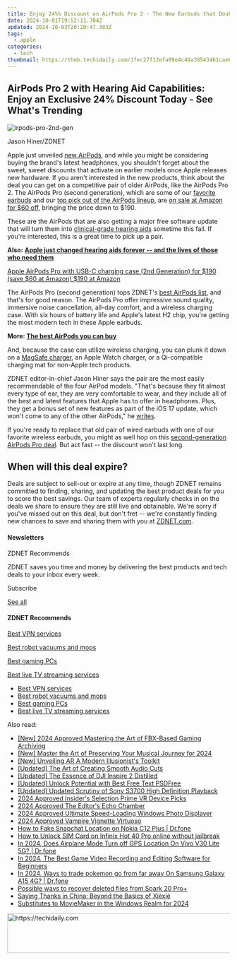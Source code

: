 ```yaml
---
title: Enjoy 24%% Discount on AirPods Pro 2 - The New Earbuds that Double as Hearing Devices, Today Only! Exclusive Offer From ZDNET
date: 2024-10-01T19:52:11.704Z
updated: 2024-10-03T20:20:47.383Z
tags:
  - apple
categories:
  - tech
thumbnail: https://thmb.techidaily.com/1fec27f12efa09e4c48a38543461cae6de40c3455f6fddf973f89dc7d1b93e29.jpg
---
```


## AirPods Pro 2 with Hearing Aid Capabilities: Enjoy an Exclusive 24% Discount Today - See What's Trending

![irpods-pro-2nd-gen](https://www.zdnet.com/a/img/resize/be06fe5d29bcef25b75d1d6a7b8023caea1e1d39/2023/09/10/f87eda0e-6717-4b19-8829-170e2c098428/airpods-pro-2.jpg?auto=webp&width=1280)

Jason Hiner/ZDNET

Apple just unveiled [new AirPods](https://www.zdnet.com/article/which-apple-airpods-4-model-should-you-buy-here-are-the-key-differences/), and while you might be considering buying the brand's latest headphones, you shouldn't forget about the sweet, sweet discounts that activate on earlier models once Apple releases new hardware. If you aren't interested in the new products, think about the deal you can get on a competitive pair of older AirPods, like the AirPods Pro 2\. The AirPods Pro (second generation), which are some of our [favorite earbuds](https://www.zdnet.com/article/best-earbuds/) and our [top pick out of the AirPods lineup](https://www.zdnet.com/article/best-airpods/), are [on sale at Amazon for $60 off](https://buy.geni.us/Proxy.ashx?TSID=368250&GR%5FURL=https%3A%2F%2Fwww.amazon.com%2Fdp%2FB0D1XD1ZV3%3Ftag%3Dzd-buy-button-20%26ascsubtag%3D%5F%5FCOM%5FCLICK%5FID%5F%5F%7C86328080-d472-44cd-b341-92684c869478%7Cdtp&dtb=1), bringing the price down to $190.

These are the AirPods that are also getting a major free software update that will turn them into [clinical-grade hearing aids](https://www.zdnet.com/article/your-airpods-pro-2-are-getting-a-free-audio-upgrade-and-its-the-most-important-one-yet/) sometime this fall. If you're interested, this is a great time to pick up a pair. 

**Also:** [**Apple just changed hearing aids forever -- and the lives of those who need them**](https://www.zdnet.com/article/how-apple-just-changed-hearing-aids-forever-and-the-lives-of-those-who-need-them/)

[Apple AirPods Pro with USB-C charging case (2nd Generation) for $190 (save $60 at Amazon) $190 at Amazon](https://buy.geni.us/Proxy.ashx?TSID=368250&GR%5FURL=https%3A%2F%2Fwww.amazon.com%2Fdp%2FB0D1XD1ZV3%3Ftag%3Dzd-buy-button-20%26ascsubtag%3D%5F%5FCOM%5FCLICK%5FID%5F%5F%7C86328080-d472-44cd-b341-92684c869478%7Cdtp&dtb=1)

The AirPods Pro (second generation) tops ZDNET's [best AirPods list](https://www.zdnet.com/article/best-airpods/), and that's for good reason. The AirPods Pro offer impressive sound quality, immersive noise cancellation, all-day comfort, and a wireless charging case. With six hours of battery life and Apple's latest H2 chip, you're getting the most modern tech in these Apple earbuds. 

**More: [The best AirPods you can buy](https://www.zdnet.com/article/best-airpods/)**

And, because the case can utilize wireless charging, you can plunk it down on a [MagSafe charger](https://www.zdnet.com/article/best-magsafe-battery/), an Apple Watch charger, or a Qi-compatible charging mat for non-Apple tech products. 

ZDNET editor-in-chief Jason Hiner says the pair are the most easily recommendable of the four AirPod models. "That's because they fit almost every type of ear, they are very comfortable to wear, and they include all of the best and latest features that Apple has to offer in headphones. Plus, they get a bonus set of new features as part of the iOS 17 update, which won't come to any of the other AirPods," he [writes](https://www.zdnet.com/article/best-airpods/). 

If you're ready to replace that old pair of wired earbuds with one of our favorite wireless earbuds, you might as well hop on this [second-generation AirPods Pro deal](https://buy.geni.us/Proxy.ashx?TSID=368250&GR%5FURL=https%3A%2F%2Fwww.amazon.com%2Fdp%2FB0D1XD1ZV3%3Ftag%3Dzd-buy-button-20%26ascsubtag%3D%5F%5FCOM%5FCLICK%5FID%5F%5F%7C86328080-d472-44cd-b341-92684c869478%7Cdtp&dtb=1). But act fast -- the discount won't last long. 

## When will this deal expire?

Deals are subject to sell-out or expire at any time, though ZDNET remains committed to finding, sharing, and updating the best product deals for you to score the best savings. Our team of experts regularly checks in on the deals we share to ensure they are still live and obtainable. We're sorry if you've missed out on this deal, but don't fret -- we're constantly finding new chances to save and sharing them with you at [ZDNET.com](https://www.zdnet.com/). 

#### Newsletters

ZDNET Recommends

ZDNET saves you time and money by delivering the best products and tech deals to your inbox every week.

 Subscribe

[See all](https://www.zdnet.com/newsletters/)

#### **ZDNET** Recommends

[Best VPN services](https://www.zdnet.com/article/best-vpn/ "Best VPN services")

[Best robot vacuums and mops](https://www.zdnet.com/article/best-robot-vacuum-mop/ "Best robot vacuums and mops")

[Best gaming PCs](https://www.zdnet.com/article/best-gaming-pc/ "Best gaming PCs")

[Best live TV streaming services](https://www.zdnet.com/article/best-live-tv-streaming-service/ "Best live TV streaming services")

* [Best VPN services](https://www.zdnet.com/article/best-vpn/ "Best VPN services")
* [Best robot vacuums and mops](https://www.zdnet.com/article/best-robot-vacuum-mop/ "Best robot vacuums and mops")
* [Best gaming PCs](https://www.zdnet.com/article/best-gaming-pc/ "Best gaming PCs")
* [Best live TV streaming services](https://www.zdnet.com/article/best-live-tv-streaming-service/ "Best live TV streaming services")

<ins class="adsbygoogle"
     style="display:block"
     data-ad-format="autorelaxed"
     data-ad-client="ca-pub-7571918770474297"
     data-ad-slot="1223367746"></ins>

<ins class="adsbygoogle"
     style="display:block"
     data-ad-client="ca-pub-7571918770474297"
     data-ad-slot="8358498916"
     data-ad-format="auto"
     data-full-width-responsive="true"></ins>

<span class="atpl-alsoreadstyle">Also read:</span>
<div><ul>
<li><a href="https://screen-mirroring-recording.techidaily.com/new-2024-approved-mastering-the-art-of-fbx-based-gaming-archiving/"><u>[New] 2024 Approved Mastering the Art of FBX-Based Gaming Archiving</u></a></li>
<li><a href="https://visual-screen-recording.techidaily.com/new-master-the-art-of-preserving-your-musical-journey-for-2024/"><u>[New] Master the Art of Preserving Your Musical Journey for 2024</u></a></li>
<li><a href="https://some-tips.techidaily.com/new-unveiling-ar-a-modern-illusionists-toolkit/"><u>[New] Unveiling AR A Modern Illusionist's Toolkit</u></a></li>
<li><a href="https://some-tips.techidaily.com/updated-the-art-of-creating-smooth-audio-cuts/"><u>[Updated] The Art of Creating Smooth Audio Cuts</u></a></li>
<li><a href="https://some-tips.techidaily.com/updated-the-essence-of-dji-inspire-2-distilled/"><u>[Updated] The Essence of DJI Inspire 2 Distilled</u></a></li>
<li><a href="https://some-tips.techidaily.com/updated-unlock-potential-with-best-free-text-psdfree/"><u>[Updated] Unlock Potential with Best Free Text PSDFree</u></a></li>
<li><a href="https://some-tips.techidaily.com/updated-updated-scrutiny-of-sony-s3700-high-definition-playback/"><u>[Updated] Updated Scrutiny of Sony S3700 High Definition Playback</u></a></li>
<li><a href="https://fox-blue.techidaily.com/2024-approved-insiders-selection-prime-vr-device-picks/"><u>2024 Approved Insider's Selection Prime VR Device Picks</u></a></li>
<li><a href="https://some-tips.techidaily.com/2024-approved-the-editors-echo-chamber/"><u>2024 Approved The Editor's Echo Chamber</u></a></li>
<li><a href="https://some-tips.techidaily.com/2024-approved-ultimate-speed-loading-windows-photo-displayer/"><u>2024 Approved Ultimate Speed-Loading Windows Photo Displayer</u></a></li>
<li><a href="https://some-tips.techidaily.com/2024-approved-vampire-vignette-virtuoso/"><u>2024 Approved Vampire Vignette Virtuoso</u></a></li>
<li><a href="https://location-social.techidaily.com/how-to-fake-snapchat-location-on-nokia-c12-plus-drfone-by-drfone-virtual-android/"><u>How to Fake Snapchat Location on Nokia C12 Plus | Dr.fone</u></a></li>
<li><a href="https://sim-unlock.techidaily.com/how-to-unlock-sim-card-on-infinix-hot-40-pro-online-without-jailbreak-by-drfone-android/"><u>How to Unlock SIM Card on Infinix Hot 40 Pro online without jailbreak</u></a></li>
<li><a href="https://review-topics.techidaily.com/in-2024-does-airplane-mode-turn-off-gps-location-on-vivo-v30-lite-5g-drfone-by-drfone-virtual-android/"><u>In 2024, Does Airplane Mode Turn off GPS Location On Vivo V30 Lite 5G? | Dr.fone</u></a></li>
<li><a href="https://digital-screen-recording.techidaily.com/in-2024-the-best-game-video-recording-and-editing-software-for-beginners/"><u>In 2024, The Best Game Video Recording and Editing Software for Beginners</u></a></li>
<li><a href="https://change-location.techidaily.com/in-2024-ways-to-trade-pokemon-go-from-far-away-on-samsung-galaxy-a15-4g-drfone-by-drfone-virtual-android/"><u>In 2024, Ways to trade pokemon go from far away On Samsung Galaxy A15 4G? | Dr.fone</u></a></li>
<li><a href="https://review-topics.techidaily.com/possible-ways-to-recover-deleted-files-from-spark-20-proplus-by-fonelab-android-recover-data/"><u>Possible ways to recover deleted files from Spark 20 Pro+</u></a></li>
<li><a href="https://mondly-stories.techidaily.com/saying-thanks-in-china-beyond-the-basics-of-xiexie/"><u>Saying Thanks in China: Beyond the Basics of Xièxiè</u></a></li>
<li><a href="https://some-tips.techidaily.com/substitutes-to-moviemaker-in-the-windows-realm-for-2024/"><u>Substitutes to MovieMaker in the Windows Realm for 2024</u></a></li>
</ul></div>

<!-- affiliate ads begin -->
<a href="https://aligracehair.sjv.io/c/5597632/1975807/19272" target="_top" id="1975807">
  <img src="//a.impactradius-go.com/display-ad/19272-1975807" border="0" alt="https://techidaily.com" width="728" height="90"/>
</a>
<img height="0" width="0" src="https://aligracehair.sjv.io/i/5597632/1975807/19272" style="position:absolute;visibility:hidden;" border="0" />
<!-- affiliate ads end -->

